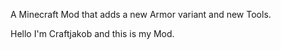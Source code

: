 A Minecraft Mod that adds a new Armor variant and new Tools.

Hello I'm Craftjakob and this is my Mod.
